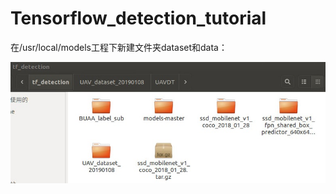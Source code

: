 # Tensorflow_detection_tutorial
在/usr/local/models工程下新建文件夹dataset和data：

![image](https://github.com/Detectionsmallvehicle/Tensorflow_detection_tutorial/blob/master/images/1.jpg)
